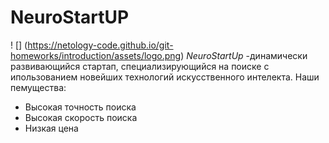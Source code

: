 # NeuroStartUP
! [] (https://netology-code.github.io/git-homeworks/introduction/assets/logo.png)
*NeuroStartUp* -динамически развивающийся стартап, специализирующийся на поиске с ипользованием новейших технологий искусственного интелекта.
Наши пемущества:
* Высокая точность поиска
* Высокая скорость поиска
* Низкая цена